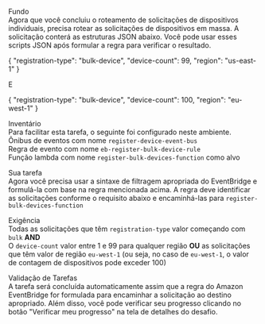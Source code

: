 Fundo  
Agora que você concluiu o roteamento de solicitações de dispositivos individuais, precisa rotear as solicitações de dispositivos em massa. A solicitação conterá as estruturas JSON abaixo. Você pode usar esses scripts JSON após formular a regra para verificar o resultado.

{
   "registration-type": "bulk-device",
   "device-count": 99,
   "region": "us-east-1"
  }

E

{
   "registration-type": "bulk-device",
   "device-count": 100,
   "region": "eu-west-1"
}

Inventário  
Para facilitar esta tarefa, o seguinte foi configurado neste ambiente.  
Ônibus de eventos com nome `register-device-event-bus`  
Regra de evento com nome `eb-register-bulk-device-rule`  
Função lambda com nome `register-bulk-devices-function` como alvo  

Sua tarefa  
Agora você precisa usar a sintaxe de filtragem apropriada do EventBridge e formulá-la com base na regra mencionada acima. A regra deve identificar as solicitações conforme o requisito abaixo e encaminhá-las para `register-bulk-devices-function`

Exigência  
Todas as solicitações que têm `registration-type` valor começando com `bulk` **AND**  
O `device-count` valor entre 1 e 99 para qualquer região **OU** as solicitações que têm valor de região `eu-west-1` (ou seja, no caso de `eu-west-1`, o valor de contagem de dispositivos pode exceder 100)

Validação de Tarefas  
A tarefa será concluída automaticamente assim que a regra do Amazon EventBridge for formulada para encaminhar a solicitação ao destino apropriado. Além disso, você pode verificar seu progresso clicando no botão "Verificar meu progresso" na tela de detalhes do desafio.
